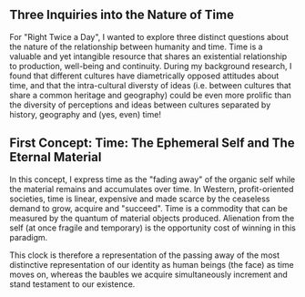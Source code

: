 ## Three Inquiries into the Nature of Time

For "Right Twice a Day", I wanted to explore three distinct questions about the nature of the relationship between humanity and time. Time is a valuable and yet intangible resource that shares an existential relationship to production, well-being and continuity. During my background research, I found that different cultures have diametrically opposed attitudes about time, and that the intra-cultural diversty of ideas (i.e. between cultures that share a common heritage and geography) could be even more prolific than the diversity of perceptions and ideas between cultures separated by history, geography and (yes, even) time!

## First Concept: Time: The Ephemeral Self and The Eternal Material 
In this concept, I express time as the "fading away" of the organic self while the material remains and accumulates over time. In Western, profit-oriented societies, time is linear, expensive and made scarce by the ceaseless demand to grow, acquire and "succeed". Time is a commodity that can be measured by the quantum of material objects produced. Alienation from the self (at once fragile and temporary) is the opportunity cost of winning in this paradigm. 

This clock is therefore a representation of the passing away of the most distinctive representation of our identity as human beings (the face) as time moves on, whereas the baubles we acquire simultaneously increment and stand testament to our existence.


